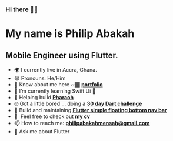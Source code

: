 ### Hi there 👋🏾

My name is Philip Abakah
====================================

Mobile Engineer using Flutter.
-------------------------

- 🌍 I currently live in Accra, Ghana.
- 😄 Pronouns: He/Him
- 📄 Know about me here 👉🏾 **[portfolio](https://philipwrites.codes)**
- 🌱 I’m currently learning Swift Ui 🍎
- 🌱 Helping build **[Pharaoh](https://github.com/pharaoh-dart)**
-  🤓 Got a little bored ... doing a **[30 day Dart challenge](https://github.com/Strange-Philip/dart_challenge/tree/main)**
- 👯 Build and maintaining **[Flutter simple floating bottom nav bar](https://pub.dev/packages/simple_floating_bottom_nav_bar)**
- 🤝  Feel free to check out **[my cv](https://drive.google.com/file/d/1hLtYFvgm1Qv8aHYSBLFmh0mr4xsNj4yU/view?usp=sharing)**
- 📫 How to reach me: **philipabakahmensah@gmail.com**
- 💬 Ask me about Flutter
